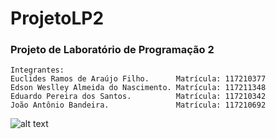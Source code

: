 # ProjetoLP2

### Projeto de Laboratório de Programação 2

```
Integrantes:
Euclides Ramos de Araújo Filho.      Matrícula: 117210377
Edson Weslley Almeida do Nascimento. Matrícula: 117211348
Eduardo Pereira dos Santos.          Matrícula: 117210342
João Antônio Bandeira.               Matrícula: 117210692
```

![alt text](http://alumni.computacao.ufcg.edu.br/static/logica/images/logo.png)
